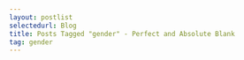 ```yaml
---
layout: postlist
selectedurl: Blog
title: Posts Tagged "gender" - Perfect and Absolute Blank
tag: gender
---
```

